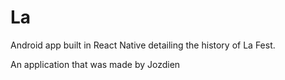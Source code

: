 # La

Android app built in React Native detailing the history of La Fest.

An application that was made by Jozdien
